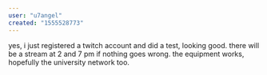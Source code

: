 ```yaml
---
user: "u7angel"
created: "1555528773"
---
```


yes, i just registered a twitch account and did a test, looking good. there will be a stream at 2 and 7 pm if nothing goes wrong. the equipment works, hopefully the university network too.
